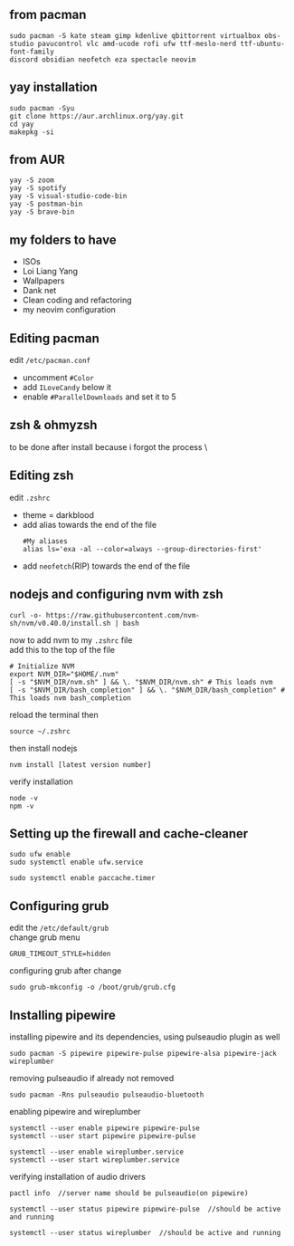 ## from pacman
~~~
sudo pacman -S kate steam gimp kdenlive qbittorrent virtualbox obs-studio pavucontrol vlc amd-ucode rofi ufw ttf-meslo-nerd ttf-ubuntu-font-family
discord obsidian neofetch eza spectacle neovim
~~~

## yay installation
~~~
sudo pacman -Syu
git clone https://aur.archlinux.org/yay.git
cd yay
makepkg -si
~~~

## from AUR
~~~
yay -S zoom
yay -S spotify
yay -S visual-studio-code-bin
yay -S postman-bin
yay -S brave-bin
~~~

## my folders to have
- ISOs
- Loi Liang Yang
- Wallpapers
- Dank net
- Clean coding and refactoring
- my neovim configuration

## Editing pacman
edit `/etc/pacman.conf`
- uncomment `#Color`
- add `ILoveCandy` below it
- enable `#ParallelDownloads` and set it to 5

## zsh & ohmyzsh
to be done after install because i forgot the process \

## Editing zsh
edit `.zshrc`
- theme = darkblood
- add alias towards the end of the file
  ~~~
  #My aliases
  alias ls='exa -al --color=always --group-directories-first'
  ~~~
- add `neofetch`(RIP) towards the end of the file

## nodejs and configuring nvm with zsh
~~~
curl -o- https://raw.githubusercontent.com/nvm-sh/nvm/v0.40.0/install.sh | bash
~~~

now to add nvm to my `.zshrc` file \
add this to the top of the file
~~~
# Initialize NVM
export NVM_DIR="$HOME/.nvm" 
[ -s "$NVM_DIR/nvm.sh" ] && \. "$NVM_DIR/nvm.sh" # This loads nvm 
[ -s "$NVM_DIR/bash_completion" ] && \. "$NVM_DIR/bash_completion" # This loads nvm bash_completion
~~~

reload the terminal then
~~~
source ~/.zshrc
~~~

then install nodejs
~~~
nvm install [latest version number]
~~~

verify installation
~~~
node -v
npm -v
~~~

## Setting up the firewall and cache-cleaner
~~~
sudo ufw enable
sudo systemctl enable ufw.service

sudo systemctl enable paccache.timer
~~~

## Configuring grub
edit the `/etc/default/grub` \
change grub menu
~~~
GRUB_TIMEOUT_STYLE=hidden
~~~

configuring grub after change
~~~
sudo grub-mkconfig -o /boot/grub/grub.cfg
~~~


## Installing pipewire
installing pipewire and its dependencies, using pulseaudio plugin as well
~~~
sudo pacman -S pipewire pipewire-pulse pipewire-alsa pipewire-jack wireplumber
~~~

removing pulseaudio if already not removed
~~~
sudo pacman -Rns pulseaudio pulseaudio-bluetooth
~~~


enabling pipewire and wireplumber
~~~
systemctl --user enable pipewire pipewire-pulse
systemctl --user start pipewire pipewire-pulse

systemctl --user enable wireplumber.service
systemctl --user start wireplumber.service
~~~

verifying installation of audio drivers 
~~~
pactl info  //server name should be pulseaudio(on pipewire)

systemctl --user status pipewire pipewire-pulse  //should be active and running

systemctl --user status wireplumber  //should be active and running
~~~




